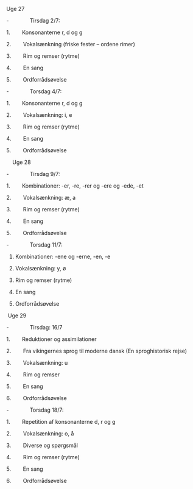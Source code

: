 
Uge 27

-              Tirsdag 2/7:

1.        Konsonanterne r, d og g

2.        Vokalsænkning (friske fester – ordene rimer)

3.        Rim og remser (rytme)

4.        En sang

5.        Ordforrådsøvelse

-              Torsdag 4/7:

1.        Konsonanterne r, d og g

2.        Vokalsænkning: i, e

3.        Rim og remser (rytme)

4.        En sang

5.        Ordforrådsøvelse

    Uge 28

-              Tirsdag 9/7:

1.        Kombinationer: -er, -re, -rer og -ere og -ede, -et

2.        Vokalsænkning: æ, a

3.        Rim og remser (rytme)

4.        En sang

5.        Ordforrådsøvelse


-              Torsdag 11/7:

1. Kombinationer: -ene og -erne, -en, -e

2. Vokalsænkning: y, ø

3. Rim og remser (rytme)

4. En sang

5. Ordforrådsøvelse

 Uge 29

-              Tirsdag: 16/7

1.        Reduktioner og assimilationer

2.        Fra vikingernes sprog til moderne dansk (En sproghistorisk rejse)

3.        Vokalsænkning: u

4.        Rim og remser

5.        En sang

6.        Ordforrådsøvelse


-              Torsdag 18/7:

1.        Repetition af konsonanterne d, r og g

2.        Vokalsænkning: o, å

3.        Diverse og spørgsmål

4.        Rim og remser (rytme)

5.        En sang

6.        Ordforrådsøvelse